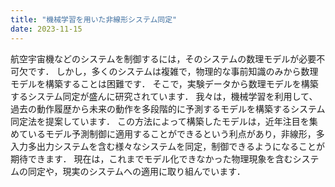 ```yaml
---
title: "機械学習を用いた非線形システム同定"
date: 2023-11-15
---
```




航空宇宙機などのシステムを制御するには，そのシステムの数理モデルが必要不可欠です．
しかし，多くのシステムは複雑で，物理的な事前知識のみから数理モデルを構築することは困難です．
そこで，実験データから数理モデルを構築するシステム同定が盛んに研究されています．
我々は，機械学習を利用して、過去の動作履歴から未来の動作を多段階的に予測するモデルを構築するシステム同定法を提案しています．
この方法によって構築したモデルは，近年注目を集めているモデル予測制御に適用することができるという利点があり，非線形，多入力多出力システムを含む様々なシステムを同定，制御できるようになることが期待できます．
現在は，これまでモデル化できなかった物理現象を含むシステムの同定や，現実のシステムへの適用に取り組んでいます．

